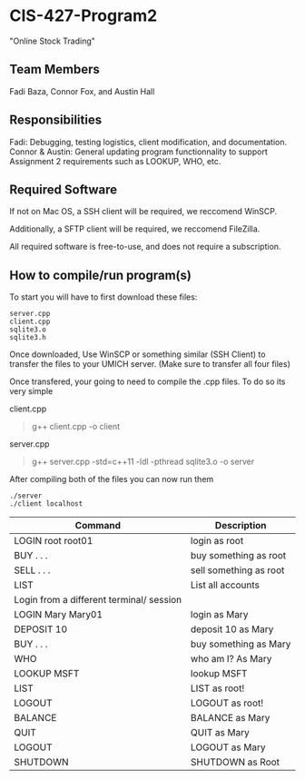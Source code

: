 # CIS-427-Program2
"Online Stock Trading" 
## Team Members
Fadi Baza, Connor Fox, and Austin Hall
## Responsibilities
Fadi: Debugging, testing logistics, client modification, and documentation. 
Connor & Austin: General updating program functionnality to support Assignment 2 requirements such as LOOKUP, WHO, etc. 
## Required Software
If not on Mac OS, a SSH client will be required, we reccomend WinSCP.

Additionally, a SFTP client will be required, we reccomend FileZilla. 

All required software is free-to-use, and does not require a subscription.


## How to compile/run program(s)
To start you will have to first download these files:
```
server.cpp
client.cpp
sqlite3.o
sqlite3.h
```

Once downloaded, Use WinSCP or something similar (SSH Client) to transfer the files to your UMICH server. (Make sure to transfer all four files)

Once transfered, your going to need to compile the .cpp files. To do so its very simple

client.cpp
> g++ client.cpp -o client

server.cpp
> g++ server.cpp -std=c++11 -ldl -pthread sqlite3.o -o server

After compiling both of the files you can now run them

```
./server
./client localhost
```

| Command | Description |
| --- | --- |
| LOGIN root root01 | login as root |
| BUY . . .  | buy something as root |
| SELL . . . | sell something as root |
| LIST | List all accounts |
| Login from a different terminal/ session |
| LOGIN Mary Mary01 | login as Mary |
| DEPOSIT 10 | deposit 10 as Mary |
| BUY . . . | buy something as Mary |
| WHO | who am I? As Mary |
| LOOKUP MSFT | lookup MSFT |
| LIST | LIST as root! |
| LOGOUT | LOGOUT as root! |
| BALANCE | BALANCE as Mary |
| QUIT | QUIT as Mary |
| LOGOUT | LOGOUT as Mary | 
| SHUTDOWN | SHUTDOWN as Root |
